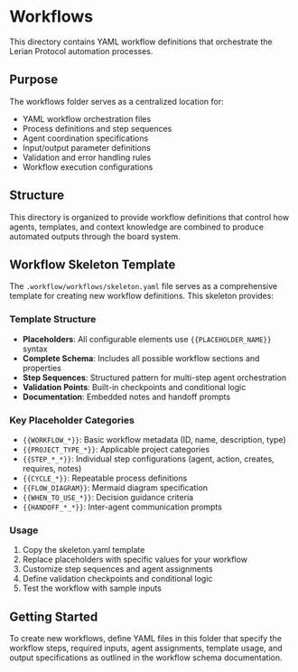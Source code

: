 # Workflows

This directory contains YAML workflow definitions that orchestrate the Lerian Protocol automation processes.

## Purpose

The workflows folder serves as a centralized location for:

- YAML workflow orchestration files
- Process definitions and step sequences
- Agent coordination specifications
- Input/output parameter definitions
- Validation and error handling rules
- Workflow execution configurations

## Structure

This directory is organized to provide workflow definitions that control how agents, templates, and context knowledge are combined to produce automated outputs through the board system.

## Workflow Skeleton Template

The `.workflow/workflows/skeleton.yaml` file serves as a comprehensive template for creating new workflow definitions. This skeleton provides:

### Template Structure

- **Placeholders**: All configurable elements use `{{PLACEHOLDER_NAME}}` syntax
- **Complete Schema**: Includes all possible workflow sections and properties
- **Step Sequences**: Structured pattern for multi-step agent orchestration
- **Validation Points**: Built-in checkpoints and conditional logic
- **Documentation**: Embedded notes and handoff prompts

### Key Placeholder Categories

- `{{WORKFLOW_*}}`: Basic workflow metadata (ID, name, description, type)
- `{{PROJECT_TYPE_*}}`: Applicable project categories
- `{{STEP_*_*}}`: Individual step configurations (agent, action, creates, requires, notes)
- `{{CYCLE_*}}`: Repeatable process definitions
- `{{FLOW_DIAGRAM}}`: Mermaid diagram specification
- `{{WHEN_TO_USE_*}}`: Decision guidance criteria
- `{{HANDOFF_*_*}}`: Inter-agent communication prompts

### Usage

1. Copy the skeleton.yaml template
2. Replace placeholders with specific values for your workflow
3. Customize step sequences and agent assignments
4. Define validation checkpoints and conditional logic
5. Test the workflow with sample inputs

## Getting Started

To create new workflows, define YAML files in this folder that specify the workflow steps, required inputs, agent assignments, template usage, and output specifications as outlined in the workflow schema documentation.
